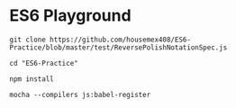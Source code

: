 # ES6 Playground

`git clone https://github.com/housemex408/ES6-Practice/blob/master/test/ReversePolishNotationSpec.js`

`cd "ES6-Practice"`

`npm install`

`mocha --compilers js:babel-register`
